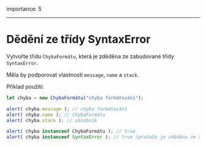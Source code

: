 importance: 5

---

# Dědění ze třídy SyntaxError

Vytvořte třídu `ChybaFormátu`, která je zděděna ze zabudované třídy `SyntaxError`.

Měla by podporovat vlastnosti `message`, `name` a `stack`.

Příklad použití:

```js
let chyba = new ChybaFormátu("chyba formátování");

alert( chyba.message ); // chyba formátování
alert( chyba.name ); // ChybaFormátu
alert( chyba.stack ); // zásobník

alert( chyba instanceof ChybaFormátu ); // true
alert( chyba instanceof SyntaxError ); // true (protože je zděděna ze SyntaxError)
```

